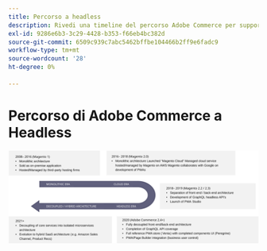 ```yaml
---
title: Percorso a headless
description: Rivedi una timeline del percorso Adobe Commerce per supportare le architetture headless.
exl-id: 9286e6b3-3c29-4428-b353-f66eb4bc382d
source-git-commit: 6509c939c7abc5462bffbe104466b2ff9e6fadc9
workflow-type: tm+mt
source-wordcount: '28'
ht-degree: 0%

---
```


# Percorso di Adobe Commerce a Headless

![Timeline del percorso di Adobe Commerce a un’architettura headless](../../../assets/playbooks/journey-to-headless.svg)
